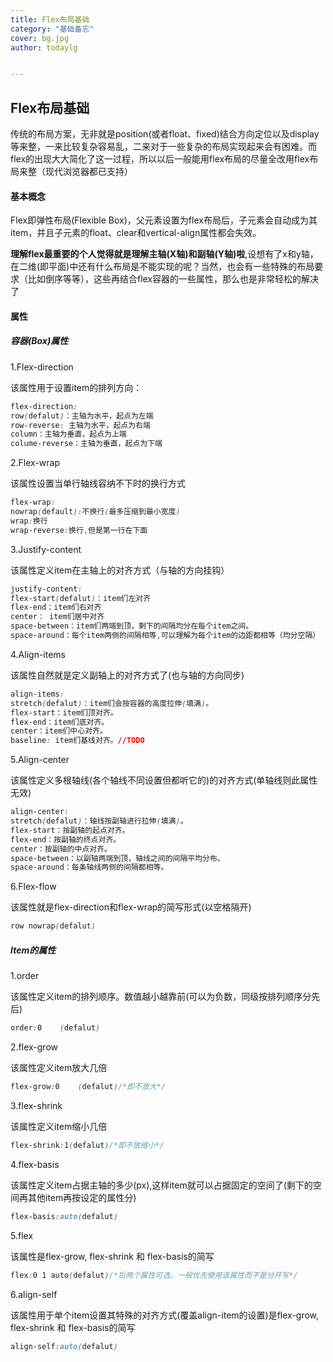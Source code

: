 ```yaml
---
title: Flex布局基础
category: "基础备忘"
cover: bg.jpg
author: todaylg


---
```


## Flex布局基础

传统的布局方案，无非就是position(或者float、fixed)结合方向定位以及display等来整，一来比较复杂容易乱，二来对于一些复杂的布局实现起来会有困难。而flex的出现大大简化了这一过程，所以以后一般能用flex布局的尽量全改用flex布局来整（现代浏览器都已支持）

#### 基本概念

Flex即弹性布局(Flexible Box)，父元素设置为flex布局后，子元素会自动成为其item，并且子元素的float、clear和vertical-align属性都会失效。

**理解flex最重要的个人觉得就是理解主轴(X轴)和副轴(Y轴)啦**,设想有了x和y轴，在二维(即平面)中还有什么布局是不能实现的呢？当然，也会有一些特殊的布局要求（比如倒序等等），这些再结合flex容器的一些属性，那么也是非常轻松的解决了

#### 属性

##### 容器(Box)属性

1.Flex-direction

该属性用于设置item的排列方向：

```css
flex-direction:
row(defalut)：主轴为水平，起点为左端
row-reverse: 主轴为水平，起点为右端
column：主轴为垂直，起点为上端
colume-reverse：主轴为垂直，起点为下端
```

2.Flex-wrap

该属性设置当单行轴线容纳不下时的换行方式

```css
flex-wrap:
nowrap(default):不换行(最多压缩到最小宽度)
wrap:换行
wrap-reverse:换行,但是第一行在下面
```

3.Justify-content

该属性定义item在主轴上的对齐方式（与轴的方向挂钩）

```css
justify-content:
flex-start(defalut)：item们左对齐
flex-end：item们右对齐
center： item们居中对齐
space-between：item们两端到顶，剩下的间隔均分在每个item之间。
space-around：每个item两侧的间隔相等,可以理解为每个item的边距都相等（均分空隔）
```

4.Align-items

该属性自然就是定义副轴上的对齐方式了(也与轴的方向同步)

```css
align-items:
stretch(defalut)：item们会按容器的高度拉伸(填满)。
flex-start：item们顶对齐。
flex-end：item们底对齐。
center：item们中心对齐。
baseline: item们基线对齐。//TODO
```

5.Align-center

该属性定义多根轴线(各个轴线不同设置但都听它的)的对齐方式(单轴线则此属性无效)

```css
align-center:
stretch(defalut)：轴线按副轴进行拉伸(填满)。
flex-start：按副轴的起点对齐。
flex-end：按副轴的终点对齐。
center：按副轴的中点对齐。
space-between：以副轴两端到顶，轴线之间的间隔平均分布。
space-around：每条轴线两侧的间隔都相等。
```

6.Flex-flow

该属性就是flex-direction和flex-wrap的简写形式(以空格隔开)

```css
row nowrap(defalut)
```

##### Item的属性

1.order

该属性定义item的排列顺序。数值越小越靠前(可以为负数，同级按排列顺序分先后)

```css
order:0    (defalut)
```

2.flex-grow

该属性定义item放大几倍

```css
flex-grow:0    (defalut)/*即不放大*/
```

3.flex-shrink

该属性定义item缩小几倍

```css
flex-shrink:1(defalut)/*即不放缩小*/
```

4.flex-basis

该属性定义item占据主轴的多少(px),这样item就可以占据固定的空间了(剩下的空间再其他item再按设定的属性分)

```css
flex-basis:auto(defalut)
```

5.flex

该属性是flex-grow, flex-shrink 和 flex-basis的简写

```css
flex:0 1 auto(defalut)/*后两个属性可选，一般优先使用该属性而不是分开写*/
```

6.align-self

该属性用于单个item设置其特殊的对齐方式(覆盖align-item的设置)是flex-grow, flex-shrink 和 flex-basis的简写

```css
align-self:auto(defalut)
```
